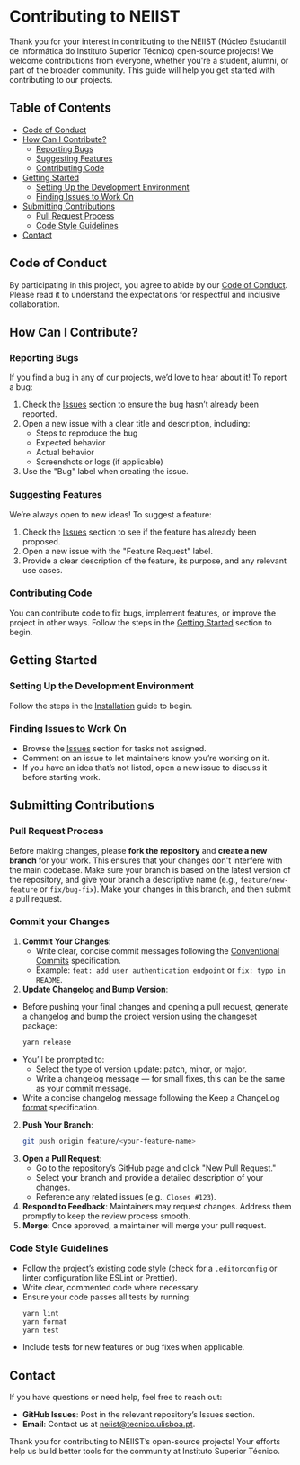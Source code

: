 # Contributing to NEIIST

Thank you for your interest in contributing to the NEIIST (Núcleo Estudantil de Informática do Instituto Superior Técnico) open-source projects! We welcome contributions from everyone, whether you're a student, alumni, or part of the broader community. This guide will help you get started with contributing to our projects.

## Table of Contents

- [Code of Conduct](#code-of-conduct)
- [How Can I Contribute?](#how-can-i-contribute)
  - [Reporting Bugs](#reporting-bugs)
  - [Suggesting Features](#suggesting-features)
  - [Contributing Code](#contributing-code)
- [Getting Started](#getting-started)
  - [Setting Up the Development Environment](#setting-up-the-development-environment)
  - [Finding Issues to Work On](#finding-issues-to-work-on)
- [Submitting Contributions](#submitting-contributions)
  - [Pull Request Process](#pull-request-process)
  - [Code Style Guidelines](#code-style-guidelines)
- [Contact](#contact)

## Code of Conduct

By participating in this project, you agree to abide by our [Code of Conduct](code_of_conduct.md). Please read it to understand the expectations for respectful and inclusive collaboration.

## How Can I Contribute?

### Reporting Bugs

If you find a bug in any of our projects, we’d love to hear about it! To report a bug:

1. Check the [Issues](https://github.com/neiist-dev/neiist-website/issues) section to ensure the bug hasn’t already been reported.
2. Open a new issue with a clear title and description, including:
   - Steps to reproduce the bug
   - Expected behavior
   - Actual behavior
   - Screenshots or logs (if applicable)
3. Use the "Bug" label when creating the issue.

### Suggesting Features

We’re always open to new ideas! To suggest a feature:

1. Check the [Issues](https://github.com/neiist-dev/neiist-website/issues) section to see if the feature has already been proposed.
2. Open a new issue with the "Feature Request" label.
3. Provide a clear description of the feature, its purpose, and any relevant use cases.

### Contributing Code

You can contribute code to fix bugs, implement features, or improve the project in other ways. Follow the steps in the [Getting Started](#getting-started) section to begin.

## Getting Started

### Setting Up the Development Environment

Follow the steps in the [Installation](installation.md) guide to begin.

### Finding Issues to Work On

- Browse the [Issues](https://github.com/neiist-dev/neiist-website/issues) section for tasks not assigned.
- Comment on an issue to let maintainers know you’re working on it.
- If you have an idea that’s not listed, open a new issue to discuss it before starting work.

## Submitting Contributions

### Pull Request Process

Before making changes, please **fork the repository** and **create a new branch** for your work. This ensures that your changes don't interfere with the main codebase. Make sure your branch is based on the latest version of the repository, and give your branch a descriptive name (e.g., `feature/new-feature` or `fix/bug-fix`). Make your changes in this branch, and then submit a pull request.

### Commit your Changes

1. **Commit Your Changes**:
   * Write clear, concise commit messages following the [Conventional Commits]([https://www.conventionalcommits.org/en/v1.0.0/](https://www.conventionalcommits.org/en/v1.0.0/)) specification.
   * Example: `feat: add user authentication endpoint` or `fix: typo in README`.
2. **Update Changelog and Bump Version**:
  * Before pushing your final changes and opening a pull request, generate a changelog and bump the project version using the changeset package:
    ```bash
    yarn release
    ```
  * You’ll be prompted to:
    - Select the type of version update: patch, minor, or major.
    - Write a changelog message — for small fixes, this can be the same as your commit message.
  * Write a concise changelog message following the Keep a ChangeLog [format]([https://keepachangelog.com/]) specification.
2. **Push Your Branch**:
   ```bash
   git push origin feature/<your-feature-name>
   ```
3. **Open a Pull Request**:
   - Go to the repository’s GitHub page and click "New Pull Request."
   - Select your branch and provide a detailed description of your changes.
   - Reference any related issues (e.g., `Closes #123`).
4. **Respond to Feedback**: Maintainers may request changes. Address them promptly to keep the review process smooth.
5. **Merge**: Once approved, a maintainer will merge your pull request.

### Code Style Guidelines

- Follow the project’s existing code style (check for a `.editorconfig` or linter configuration like ESLint or Prettier).
- Write clear, commented code where necessary.
- Ensure your code passes all tests by running:
  ```bash
  yarn lint
  yarn format
  yarn test
  ```
- Include tests for new features or bug fixes when applicable.

## Contact

If you have questions or need help, feel free to reach out:

- **GitHub Issues**: Post in the relevant repository’s Issues section.
- **Email**: Contact us at [neiist@tecnico.ulisboa.pt](mailto:neiist@tecnico.ulisboa.pt).

Thank you for contributing to NEIIST’s open-source projects! Your efforts help us build better tools for the community at Instituto Superior Técnico.

